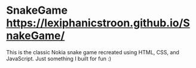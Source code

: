 # SnakeGame https://lexiphanicstroon.github.io/SnakeGame/

This is the classic Nokia snake game recreated using HTML, CSS, and JavaScript. Just something I built for fun :)
